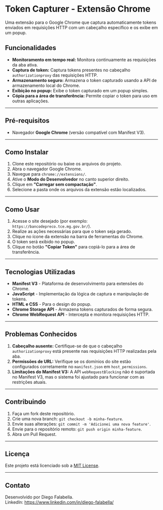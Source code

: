 # Token Capturer - Extensão Chrome

Uma extensão para o Google Chrome que captura automaticamente tokens enviados em requisições HTTP com um cabeçalho específico e os exibe em um popup.

## Funcionalidades

- **Monitoramento em tempo real:** Monitora continuamente as requisições da aba ativa.
- **Captura de token:** Captura tokens presentes no cabeçalho `authorizationproxy` das requisições HTTP.
- **Armazenamento seguro:** Armazena o token capturado usando a API de armazenamento local do Chrome.
- **Exibição no popup:** Exibe o token capturado em um popup simples.
- **Cópia para a área de transferência:** Permite copiar o token para uso em outras aplicações.

---

## Pré-requisitos

- Navegador **Google Chrome** (versão compatível com Manifest V3).

---

## Como Instalar

1. Clone este repositório ou baixe os arquivos do projeto.
2. Abra o navegador Google Chrome.
3. Navegue para `chrome://extensions/`.
4. Ative o **Modo do Desenvolvedor** no canto superior direito.
5. Clique em **"Carregar sem compactação"**.
6. Selecione a pasta onde os arquivos da extensão estão localizados.

---

## Como Usar

1. Acesse o site desejado (por exemplo: `https://bancodepreco.tce.mg.gov.br/`).
2. Realize as ações necessárias para que o token seja gerado.
3. Clique no ícone da extensão na barra de ferramentas do Chrome.
4. O token será exibido no popup.
5. Clique no botão **"Copiar Token"** para copiá-lo para a área de transferência.

---

## Tecnologias Utilizadas

- **Manifest V3** - Plataforma de desenvolvimento para extensões do Chrome.
- **JavaScript** - Implementação da lógica de captura e manipulação de tokens.
- **HTML e CSS** - Para o design do popup.
- **Chrome Storage API** - Armazena tokens capturados de forma segura.
- **Chrome WebRequest API** - Intercepta e monitora requisições HTTP.

---

## Problemas Conhecidos

1. **Cabeçalho ausente:** Certifique-se de que o cabeçalho `authorizationproxy` está presente nas requisições HTTP realizadas pela aba.
2. **Permissões de URL:** Verifique se os domínios do site estão configurados corretamente no `manifest.json` em `host_permissions`.
3. **Limitações do Manifest V3:** A API `webRequestBlocking` não é suportada no Manifest V3, mas o sistema foi ajustado para funcionar com as restrições atuais.

---

## Contribuindo

1. Faça um fork deste repositório.
2. Crie uma nova branch: `git checkout -b minha-feature`.
3. Envie suas alterações: `git commit -m 'Adicionei uma nova feature'`.
4. Envie para o repositório remoto: `git push origin minha-feature`.
5. Abra um Pull Request.

---

## Licença

Este projeto está licenciado sob a [MIT License](LICENSE).

---

## Contato

Desenvolvido por Diego Falabella.   
LinkedIn: https://www.linkedin.com/in/diego-falabella/
